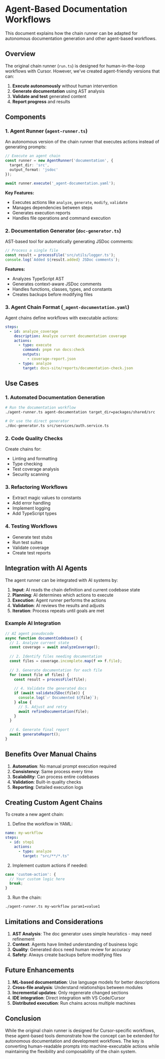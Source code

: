 # Agent-Based Documentation Workflows

This document explains how the chain runner can be adapted for autonomous documentation generation and other agent-based workflows.

## Overview

The original chain runner (`run.ts`) is designed for human-in-the-loop workflows with Cursor. However, we've created agent-friendly versions that can:

1. **Execute autonomously** without human intervention
2. **Generate documentation** using AST analysis
3. **Validate and test** generated content
4. **Report progress** and results

## Components

### 1. Agent Runner (`agent-runner.ts`)

An autonomous version of the chain runner that executes actions instead of generating prompts:

```typescript
// Execute an agent chain
const runner = new AgentRunner('documentation', {
  target_dir: 'src',
  output_format: 'jsdoc'
});

await runner.execute('_agent-documentation.yaml');
```

**Key Features:**
- Executes actions like `analyze`, `generate`, `modify`, `validate`
- Manages dependencies between steps
- Generates execution reports
- Handles file operations and command execution

### 2. Documentation Generator (`doc-generator.ts`)

AST-based tool for automatically generating JSDoc comments:

```typescript
// Process a single file
const result = processFile('src/utils/logger.ts');
console.log(`Added ${result.added} JSDoc comments`);
```

**Features:**
- Analyzes TypeScript AST
- Generates context-aware JSDoc comments
- Handles functions, classes, types, and constants
- Creates backups before modifying files

### 3. Agent Chain Format (`_agent-documentation.yaml`)

Agent chains define workflows with executable actions:

```yaml
steps:
  - id: analyze_coverage
    description: Analyze current documentation coverage
    actions:
      - type: execute
        command: pnpm run docs:check
        outputs:
          - coverage-report.json
      - type: analyze
        target: docs-site/reports/documentation-check.json
```

## Use Cases

### 1. Automated Documentation Generation

```bash
# Run the documentation workflow
./agent-runner.ts agent-documentation target_dir=packages/shared/src

# Or use the direct generator
./doc-generator.ts src/services/auth.service.ts
```

### 2. Code Quality Checks

Create chains for:
- Linting and formatting
- Type checking
- Test coverage analysis
- Security scanning

### 3. Refactoring Workflows

- Extract magic values to constants
- Add error handling
- Implement logging
- Add TypeScript types

### 4. Testing Workflows

- Generate test stubs
- Run test suites
- Validate coverage
- Create test reports

## Integration with AI Agents

The agent runner can be integrated with AI systems by:

1. **Input**: AI reads the chain definition and current codebase state
2. **Planning**: AI determines which actions to execute
3. **Execution**: Agent runner performs the actions
4. **Validation**: AI reviews the results and adjusts
5. **Iteration**: Process repeats until goals are met

### Example AI Integration

```typescript
// AI agent pseudocode
async function documentCodebase() {
  // 1. Analyze current state
  const coverage = await analyzeCoverage();
  
  // 2. Identify files needing documentation
  const files = coverage.incomplete.map(f => f.file);
  
  // 3. Generate documentation for each file
  for (const file of files) {
    const result = processFile(file);
    
    // 4. Validate the generated docs
    if (await validateJSDoc(file)) {
      console.log(`✅ Documented ${file}`);
    } else {
      // 5. Adjust and retry
      await refineDocumentation(file);
    }
  }
  
  // 6. Generate final report
  await generateReport();
}
```

## Benefits Over Manual Chains

1. **Automation**: No manual prompt execution required
2. **Consistency**: Same process every time
3. **Scalability**: Can process entire codebases
4. **Validation**: Built-in quality checks
5. **Reporting**: Detailed execution logs

## Creating Custom Agent Chains

To create a new agent chain:

1. Define the workflow in YAML:
```yaml
name: my-workflow
steps:
  - id: step1
    actions:
      - type: analyze
        target: "src/**/*.ts"
```

2. Implement custom actions if needed:
```typescript
case 'custom-action': {
  // Your custom logic here
  break;
}
```

3. Run the chain:
```bash
./agent-runner.ts my-workflow param1=value1
```

## Limitations and Considerations

1. **AST Analysis**: The doc generator uses simple heuristics - may need refinement
2. **Context**: Agents have limited understanding of business logic
3. **Quality**: Generated docs need human review for accuracy
4. **Safety**: Always create backups before modifying files

## Future Enhancements

1. **ML-based documentation**: Use language models for better descriptions
2. **Cross-file analysis**: Understand relationships between modules
3. **Incremental updates**: Only regenerate changed sections
4. **IDE integration**: Direct integration with VS Code/Cursor
5. **Distributed execution**: Run chains across multiple machines

## Conclusion

While the original chain runner is designed for Cursor-specific workflows, these agent-based tools demonstrate how the concept can be extended for autonomous documentation and development workflows. The key is converting human-readable prompts into machine-executable actions while maintaining the flexibility and composability of the chain system.